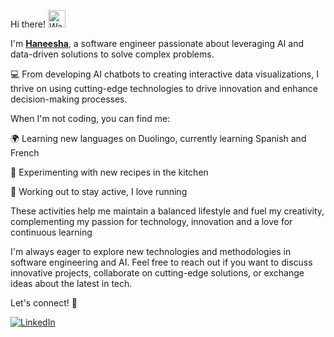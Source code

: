 Hi there! <img src="https://raw.githubusercontent.com/Tarikul-Islam-Anik/Animated-Fluent-Emojis/master/Emojis/Hand%20gestures/Waving%20Hand.png" alt="Waving Hand" width="28" height="28" />

I'm [**Haneesha**](https://haneesha2018.github.io/eportfolio), a software engineer passionate about leveraging AI and data-driven solutions to solve complex problems. 

💻 From developing AI chatbots to creating interactive data visualizations, I thrive on using cutting-edge technologies to drive innovation and enhance decision-making processes.

When I'm not coding, you can find me:

🌍 Learning new languages on Duolingo, currently learning Spanish and French

🍳 Experimenting with new recipes in the kitchen

💪 Working out to stay active, I love running

These activities help me maintain a balanced lifestyle and fuel my creativity, complementing my passion for technology,  innovation and a love for continuous learning

I'm always eager to explore new technologies and methodologies in software engineering and AI. Feel free to reach out if you want to discuss innovative projects, collaborate on cutting-edge solutions, or exchange ideas about the latest in tech.

Let's connect! 🌟

<a href="https://www.linkedin.com/in/haneesha-dushara/" target="_blank">
    <img alt="LinkedIn" src="https://img.shields.io/badge/LinkedIn-%230E76A8.svg?style=for-the-badge&logo=LinkedIn&logoColor=white" />
</a>
